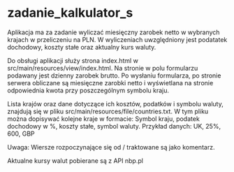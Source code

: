 # zadanie_kalkulator_s

Aplikacja ma za zadanie wyliczać miesięczny zarobek netto w
wybranych krajach w przeliczeniu na PLN. W wyliczeniach uwzględniony
jest podatatek dochodowy, koszty stałe oraz aktualny kurs waluty.

Do obsługi aplikacji służy strona index.html w src/main/resources/view/index.html.
Na stronie w polu formularzu podawany jest dzienny zarobek brutto.
Po wysłaniu formularza, po stronie serwera obliczane są miesięczne zarobki netto i 
wyświetlana na stronie odpowiednia kwota przy poszczególnym symbolu
kraju.

Lista krajów oraz dane dotyczące ich kosztów, podatków i symbolu waluty, znajdują
się w pliku src/main/resources/file/countries.txt. W tym pliku można dopisywać kolejne kraje
w formacie: Symbol kraju, podatek dochodowy w %, koszty stałe, symbol waluty. 
Przykład danych: UK, 25%, 600, GBP

Uwaga: Wiersze rozpoczynające się od / traktowane są jako komentarz.

Aktualne kursy walut pobierane są z API nbp.pl


